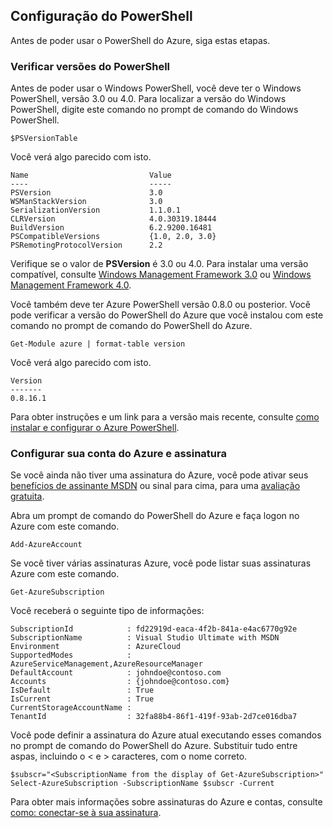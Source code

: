 <properties services="virtual-machines" title="Setting up PowerShell" authors="JoeDavies-MSFT" solutions="" manager="timlt" editor="tysonn" />

<tags
   ms.service="virtual-machines"
   ms.devlang="na"
   ms.topic="article"
   ms.tgt_pltfrm=""
   ms.workload="infrastructure"
   ms.date="05/12/2015"
   ms.author="rasquill" />

## <a name="setting-up-powershell"></a>Configuração do PowerShell

Antes de poder usar o PowerShell do Azure, siga estas etapas.

### <a name="verify-powershell-versions"></a>Verificar versões do PowerShell

Antes de poder usar o Windows PowerShell, você deve ter o Windows PowerShell, versão 3.0 ou 4.0. Para localizar a versão do Windows PowerShell, digite este comando no prompt de comando do Windows PowerShell.

    $PSVersionTable

Você verá algo parecido com isto.

    Name                           Value
    ----                           -----
    PSVersion                      3.0
    WSManStackVersion              3.0
    SerializationVersion           1.1.0.1
    CLRVersion                     4.0.30319.18444
    BuildVersion                   6.2.9200.16481
    PSCompatibleVersions           {1.0, 2.0, 3.0}
    PSRemotingProtocolVersion      2.2

Verifique se o valor de **PSVersion** é 3.0 ou 4.0. Para instalar uma versão compatível, consulte [Windows Management Framework 3.0](http://www.microsoft.com/download/details.aspx?id=34595) ou [Windows Management Framework 4.0](http://www.microsoft.com/download/details.aspx?id=40855).

Você também deve ter Azure PowerShell versão 0.8.0 ou posterior. Você pode verificar a versão do PowerShell do Azure que você instalou com este comando no prompt de comando do PowerShell do Azure.

    Get-Module azure | format-table version

Você verá algo parecido com isto.

    Version
    -------
    0.8.16.1

Para obter instruções e um link para a versão mais recente, consulte [como instalar e configurar o Azure PowerShell](powershell-install-configure.md).


### <a name="set-your-azure-account-and-subscription"></a>Configurar sua conta do Azure e assinatura

Se você ainda não tiver uma assinatura do Azure, você pode ativar seus [benefícios de assinante MSDN](https://azure.microsoft.com/pricing/member-offers/msdn-benefits-details/) ou sinal para cima, para uma [avaliação gratuita](https://azure.microsoft.com/pricing/free-trial/).

Abra um prompt de comando do PowerShell do Azure e faça logon no Azure com este comando.

    Add-AzureAccount

Se você tiver várias assinaturas Azure, você pode listar suas assinaturas Azure com este comando.

    Get-AzureSubscription

Você receberá o seguinte tipo de informações:

    SubscriptionId            : fd22919d-eaca-4f2b-841a-e4ac6770g92e
    SubscriptionName          : Visual Studio Ultimate with MSDN
    Environment               : AzureCloud
    SupportedModes            : AzureServiceManagement,AzureResourceManager
    DefaultAccount            : johndoe@contoso.com
    Accounts                  : {johndoe@contoso.com}
    IsDefault                 : True
    IsCurrent                 : True
    CurrentStorageAccountName : 
    TenantId                  : 32fa88b4-86f1-419f-93ab-2d7ce016dba7

Você pode definir a assinatura do Azure atual executando esses comandos no prompt de comando do PowerShell do Azure. Substituir tudo entre aspas, incluindo o < e > caracteres, com o nome correto.

    $subscr="<SubscriptionName from the display of Get-AzureSubscription>"
    Select-AzureSubscription -SubscriptionName $subscr -Current 

Para obter mais informações sobre assinaturas do Azure e contas, consulte [como: conectar-se à sua assinatura](powershell-install-configure.md#Connect).
